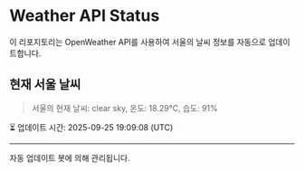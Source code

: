 
# Weather API Status

이 리포지토리는 OpenWeather API를 사용하여 서울의 날씨 정보를 자동으로 업데이트합니다.

## 현재 서울 날씨
> 서울의 현재 날씨: clear sky, 온도: 18.29°C, 습도: 91%

⏳ 업데이트 시간: 2025-09-25 19:09:08 (UTC)

---
자동 업데이트 봇에 의해 관리됩니다.
